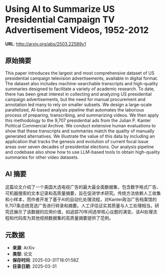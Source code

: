 # Using AI to Summarize US Presidential Campaign TV Advertisement Videos, 1952-2012

**URL**: http://arxiv.org/abs/2503.22589v1

## 原始摘要

This paper introduces the largest and most comprehensive dataset of US
presidential campaign television advertisements, available in digital format.
The dataset also includes machine-searchable transcripts and high-quality
summaries designed to facilitate a variety of academic research. To date, there
has been great interest in collecting and analyzing US presidential campaign
advertisements, but the need for manual procurement and annotation led many to
rely on smaller subsets. We design a large-scale parallelized, AI-based
analysis pipeline that automates the laborious process of preparing,
transcribing, and summarizing videos. We then apply this methodology to the
9,707 presidential ads from the Julian P. Kanter Political Commercial Archive.
We conduct extensive human evaluations to show that these transcripts and
summaries match the quality of manually generated alternatives. We illustrate
the value of this data by including an application that tracks the genesis and
evolution of current focal issue areas over seven decades of presidential
elections. Our analysis pipeline and codebase also show how to use LLM-based
tools to obtain high-quality summaries for other video datasets.


## AI 摘要

这篇论文介绍了一个美国大选电视广告的最大最全面数据集，包含数字格式广告、可机器搜索的文本记录和高质量摘要，旨在促进学术研究。传统方法依赖人工收集和小样本，而作者开发了基于AI的自动化处理流程，对Kanter政治广告档案馆的9,707条总统竞选广告进行转录和摘要。人工评估证实其质量与人工处理相当。研究还展示了该数据的应用价值，如追踪70年间选举核心议题的演变。该AI处理流程和代码库为其他视频数据集的高质量摘要提供了范例。

## 元数据

- **来源**: ArXiv
- **类型**: 论文
- **保存时间**: 2025-03-31T18:01:58Z
- **目录日期**: 2025-03-31
